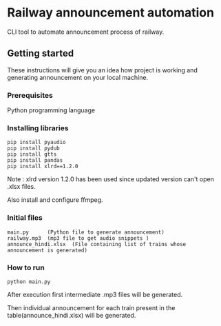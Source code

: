 # Railway announcement automation
CLI tool to automate announcement process of railway.

## Getting started
These instructions will give you an idea how project is working and generating announcement on your local machine. 

### Prerequisites
Python programming language

### Installing libraries

```
pip install pyaudio
pip install pydub
pip install gtts
pip install pandas
pip install xlrd==1.2.0
```
Note : xlrd version 1.2.0 has been used since updated version can't open .xlsx files.

Also install and configure ffmpeg.

### Initial files
```
main.py      (Python file to generate announcement)
railway.mp3  (mp3 file to get audio snippets )
announce_hindi.xlsx  (File containing list of trains whose announcement is generated)
```

### How to run
```
python main.py
```

After execution first intermediate .mp3 files will be generated.

Then individual announcement for each train present in the table(announce_hindi.xlsx) will be generated.
